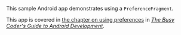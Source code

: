 This sample Android app demonstrates
using a `PreferenceFragment`.

This app is covered in 
[the chapter on using preferences](https://commonsware.com/Android/previews/using-preferences)
in [*The Busy Coder's Guide to Android Development*](https://commonsware.com/Android/).

